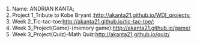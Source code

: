 1. Name: ANDRIAN KANTA;
2. Project 1_Tribute to Kobe Bryant :http://akanta21.github.io/WDI_projects;
3. Week 2_Tic-tac-toe:http://akanta21.github.io/tic-tac-toe/;
4. Week 3_Project(Game)-(memory game):http://akanta21.github.io/game/
5. Week 3_Project(Quiz)-Math Quiz:http://akanta21.github.io/quiz/
